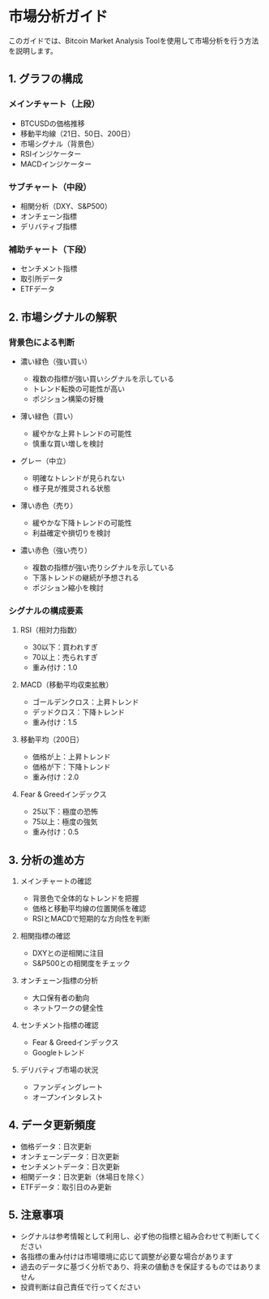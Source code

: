 # 市場分析ガイド

このガイドでは、Bitcoin Market Analysis Toolを使用して市場分析を行う方法を説明します。

## 1. グラフの構成

### メインチャート（上段）
- BTCUSDの価格推移
- 移動平均線（21日、50日、200日）
- 市場シグナル（背景色）
- RSIインジケーター
- MACDインジケーター

### サブチャート（中段）
- 相関分析（DXY、S&P500）
- オンチェーン指標
- デリバティブ指標

### 補助チャート（下段）
- センチメント指標
- 取引所データ
- ETFデータ

## 2. 市場シグナルの解釈

### 背景色による判断
- 濃い緑色（強い買い）
  - 複数の指標が強い買いシグナルを示している
  - トレンド転換の可能性が高い
  - ポジション構築の好機

- 薄い緑色（買い）
  - 緩やかな上昇トレンドの可能性
  - 慎重な買い増しを検討

- グレー（中立）
  - 明確なトレンドが見られない
  - 様子見が推奨される状態

- 薄い赤色（売り）
  - 緩やかな下降トレンドの可能性
  - 利益確定や損切りを検討

- 濃い赤色（強い売り）
  - 複数の指標が強い売りシグナルを示している
  - 下落トレンドの継続が予想される
  - ポジション縮小を検討

### シグナルの構成要素
1. RSI（相対力指数）
   - 30以下：買われすぎ
   - 70以上：売られすぎ
   - 重み付け：1.0

2. MACD（移動平均収束拡散）
   - ゴールデンクロス：上昇トレンド
   - デッドクロス：下降トレンド
   - 重み付け：1.5

3. 移動平均（200日）
   - 価格が上：上昇トレンド
   - 価格が下：下降トレンド
   - 重み付け：2.0

4. Fear & Greedインデックス
   - 25以下：極度の恐怖
   - 75以上：極度の強気
   - 重み付け：0.5

## 3. 分析の進め方

1. メインチャートの確認
   - 背景色で全体的なトレンドを把握
   - 価格と移動平均線の位置関係を確認
   - RSIとMACDで短期的な方向性を判断

2. 相関指標の確認
   - DXYとの逆相関に注目
   - S&P500との相関度をチェック

3. オンチェーン指標の分析
   - 大口保有者の動向
   - ネットワークの健全性

4. センチメント指標の確認
   - Fear & Greedインデックス
   - Googleトレンド

5. デリバティブ市場の状況
   - ファンディングレート
   - オープンインタレスト

## 4. データ更新頻度

- 価格データ：日次更新
- オンチェーンデータ：日次更新
- センチメントデータ：日次更新
- 相関データ：日次更新（休場日を除く）
- ETFデータ：取引日のみ更新

## 5. 注意事項

- シグナルは参考情報として利用し、必ず他の指標と組み合わせて判断してください
- 各指標の重み付けは市場環境に応じて調整が必要な場合があります
- 過去のデータに基づく分析であり、将来の値動きを保証するものではありません
- 投資判断は自己責任で行ってください